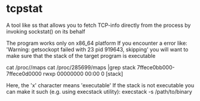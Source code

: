# tcpstat
A tool like ss that allows you to fetch TCP-info directly from the process by invoking sockstat() on its behalf

The program works only on x86_64 platform
If you encounter a error like:
'Warning: getsockopt failed with 23 pid 919643, skipping'
you will want to make sure that the stack of the target program is executable

cat /proc/<pid>/maps 
cat /proc/285699/maps |grep stack
7ffece0bb000-7ffece0d0000 rwxp 00000000 00:00 0                          [stack]

Here, the 'x' character means 'executable'
If the stack is not executable you can make it such (e.g. using execstack utility):
execstack -s /path/to/binary

